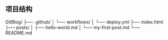 
## 项目结构

GitBlog/
├── .github/
│   └── workflows/
│       └── deploy.yml
├── index.html
├── posts/
│   ├── hello-world.md
│   └── my-first-post.md
└── README.md

